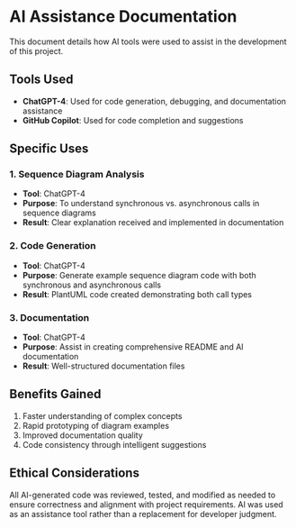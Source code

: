 # AI Assistance Documentation

This document details how AI tools were used to assist in the development of this project.

## Tools Used

- **ChatGPT-4**: Used for code generation, debugging, and documentation assistance
- **GitHub Copilot**: Used for code completion and suggestions

## Specific Uses

### 1. Sequence Diagram Analysis
- **Tool**: ChatGPT-4
- **Purpose**: To understand synchronous vs. asynchronous calls in sequence diagrams
- **Result**: Clear explanation received and implemented in documentation

### 2. Code Generation
- **Tool**: ChatGPT-4
- **Purpose**: Generate example sequence diagram code with both synchronous and asynchronous calls
- **Result**: PlantUML code created demonstrating both call types

### 3. Documentation
- **Tool**: ChatGPT-4
- **Purpose**: Assist in creating comprehensive README and AI documentation
- **Result**: Well-structured documentation files

## Benefits Gained

1. Faster understanding of complex concepts
2. Rapid prototyping of diagram examples
3. Improved documentation quality
4. Code consistency through intelligent suggestions

## Ethical Considerations

All AI-generated code was reviewed, tested, and modified as needed to ensure correctness and alignment with project requirements. AI was used as an assistance tool rather than a replacement for developer judgment.
